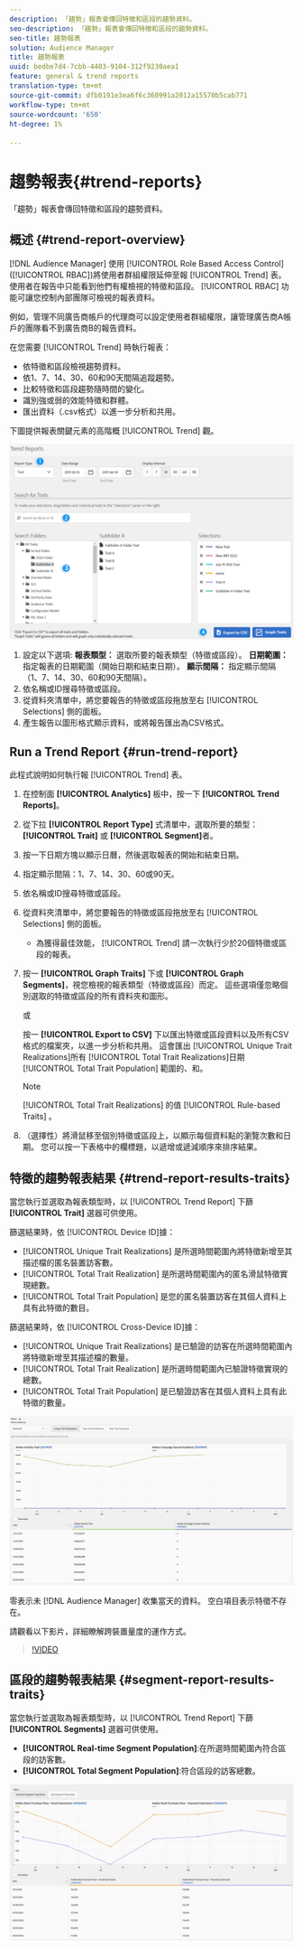 ```yaml
---
description: 「趨勢」報表會傳回特徵和區段的趨勢資料。
seo-description: 「趨勢」報表會傳回特徵和區段的趨勢資料。
seo-title: 趨勢報表
solution: Audience Manager
title: 趨勢報表
uuid: bedbe7d4-7cbb-4403-9104-312f9230aea1
feature: general & trend reports
translation-type: tm+mt
source-git-commit: dfb0191e3ea6f6c360991a2012a15570b5cab771
workflow-type: tm+mt
source-wordcount: '650'
ht-degree: 1%

---
```



# 趨勢報表{#trend-reports}

「趨勢」報表會傳回特徵和區段的趨勢資料。

## 概述 {#trend-report-overview}

<!-- 

c_trend_reports.xml

 -->

[!DNL Audience Manager] 使用 [!UICONTROL Role Based Access Control] ([!UICONTROL RBAC])將使用者群組權限延伸至報 [!UICONTROL Trend] 表。 使用者在報告中只能看到他們有權檢視的特徵和區段。 [!UICONTROL RBAC] 功能可讓您控制內部團隊可檢視的報表資料。

例如，管理不同廣告商帳戶的代理商可以設定使用者群組權限，讓管理廣告商A帳戶的團隊看不到廣告商B的報告資料。

在您需要 [!UICONTROL Trend] 時執行報表：

* 依特徵和區段檢視趨勢資料。
* 依1、7、14、30、60和90天間隔追蹤趨勢。
* 比較特徵和區段趨勢隨時間的變化。
* 識別強或弱的效能特徵和群體。
* 匯出資料（.csv格式）以進一步分析和共用。

下圖提供報表關鍵元素的高階概 [!UICONTROL Trend] 觀。

![](assets/trend_reports.png)

1. 設定以下選項: 
   **報表類型：** 選取所要的報表類型（特徵或區段）。
   **日期範圍：** 指定報表的日期範圍（開始日期和結束日期）。
   **顯示間隔：** 指定顯示間隔（1、7、14、30、60和90天間隔）。
1. 依名稱或ID搜尋特徵或區段。
1. 從資料夾清單中，將您要報告的特徵或區段拖放至右 [!UICONTROL Selections] 側的面板。
1. 產生報告以圖形格式顯示資料，或將報告匯出為CSV格式。

## Run a Trend Report {#run-trend-report}

此程式說明如何執行報 [!UICONTROL Trend] 表。

<!-- 

t_working_with_trend_reports.xml

 -->

1. 在控制面 **[!UICONTROL Analytics]** 板中，按一下 **[!UICONTROL Trend Reports]**。
1. 從下拉 **[!UICONTROL Report Type]** 式清單中，選取所要的類型： **[!UICONTROL Trait]** 或 **[!UICONTROL Segment]**&#x200B;者。
1. 按一下日期方塊以顯示日曆，然後選取報表的開始和結束日期。
1. 指定顯示間隔：1、7、14、30、60或90天。
1. 依名稱或ID搜尋特徵或區段。
1. 從資料夾清單中，將您要報告的特徵或區段拖放至右 [!UICONTROL Selections] 側的面板。
   * 為獲得最佳效能， [!UICONTROL Trend] 請一次執行少於20個特徵或區段的報表。
1. 按一 **[!UICONTROL Graph Traits]** 下或 **[!UICONTROL Graph Segments]**，視您檢視的報表類型（特徵或區段）而定。 這些選項僅忽略個別選取的特徵或區段的所有資料夾和圖形。

   或

   按一 **[!UICONTROL Export to CSV]** 下以匯出特徵或區段資料以及所有CSV格式的檔案夾，以進一步分析和共用。 這會匯出 [!UICONTROL Unique Trait Realizations]所有 [!UICONTROL Total Trait Realizations]日期 [!UICONTROL Total Trait Population] 範圍的、和。

   >[!NOTE]
   >
   >[!UICONTROL Total Trait Realizations] 的值 [!UICONTROL Rule-based Traits] 。

1. （選擇性）將滑鼠移至個別特徵或區段上，以顯示每個資料點的瀏覽次數和日期。 您可以按一下表格中的欄標題，以遞增或遞減順序來排序結果。

## 特徵的趨勢報表結果 {#trend-report-results-traits}

當您執行並選取為報表類型時，以 [!UICONTROL Trend Report] 下篩 **[!UICONTROL Trait]** 選器可供使用。

篩選結果時，依 [!UICONTROL Device ID]據：

* [!UICONTROL Unique Trait Realizations] 是所選時間範圍內將特徵新增至其描述檔的匿名裝置訪客數。
* [!UICONTROL Total Trait Realization] 是所選時間範圍內的匿名滑鼠特徵實現總數。
* [!UICONTROL Total Trait Population] 是您的匿名裝置訪客在其個人資料上具有此特徵的數目。

篩選結果時，依 [!UICONTROL Cross-Device ID]據：

* [!UICONTROL Unique Trait Realizations] 是已驗證的訪客在所選時間範圍內將特徵新增至其描述檔的數量。
* [!UICONTROL Total Trait Realization] 是所選時間範圍內已驗證特徵實現的總數。
* [!UICONTROL Total Trait Population] 是已驗證訪客在其個人資料上具有此特徵的數量。

![trend-report-traits](assets/trend-report-traits.png)

零表示未 [!DNL Audience Manager] 收集當天的資料。 空白項目表示特徵不存在。

請觀看以下影片，詳細瞭解跨裝置量度的運作方式。

>[!VIDEO](https://docs.adobe.com/content/help/en/audience-manager-learn/tutorials/build-and-manage-audiences/profile-merge/understanding-cross-device-metrics-in-audience-manager.html)

## 區段的趨勢報表結果 {#segment-report-results-traits}

當您執行並選取為報表類型時，以 [!UICONTROL Trend Report] 下篩 **[!UICONTROL Segments]** 選器可供使用。

* **[!UICONTROL Real-time Segment Population]**:在所選時間範圍內符合區段的訪客數。
* **[!UICONTROL Total Segment Population]**:符合區段的訪客總數。

![trend-report-segments](assets/trend-report-segments.png)
